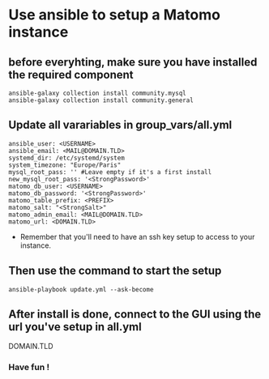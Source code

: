 # Use ansible to setup a Matomo instance

## before everyhting, make sure you have installed the required component

    ansible-galaxy collection install community.mysql 
    ansible-galaxy collection install community.general

## Update all varariables in group_vars/all.yml

    ansible_user: <USERNAME>
    ansible_email: <MAIL@DOMAIN.TLD>
    systemd_dir: /etc/systemd/system
    system_timezone: "Europe/Paris"
    mysql_root_pass: '' #Leave empty if it's a first install 
    new_mysql_root_pass: '<StrongPassword>'
    matomo_db_user: <USERNAME>
    matomo_db_password: '<StrongPassword>'
    matomo_table_prefix: <PREFIX>
    matomo_salt: "<StrongSalt>"
    matomo_admin_email: <MAIL@DOMAIN.TLD>
    matomo_url: <DOMAIN.TLD>

* Remember that you'll need to have an ssh key setup to access to your instance.

## Then use the command to start the setup
    ansible-playbook update.yml --ask-become

## After install is done, connect to the GUI using the url you've setup in all.yml
DOMAIN.TLD

### Have fun !